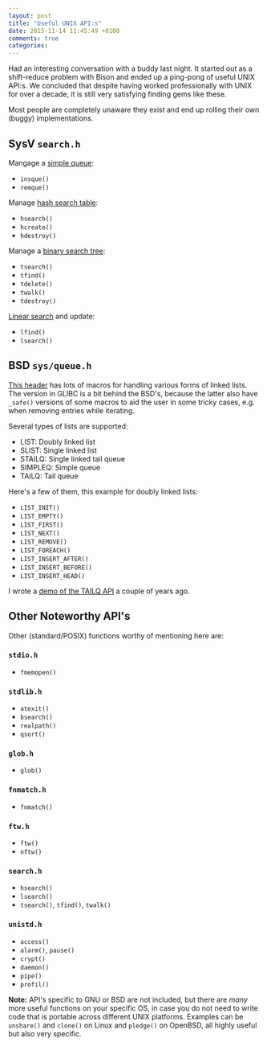 ```yaml
---
layout: post
title: "Useful UNIX API:s"
date: 2015-11-14 11:45:49 +0100
comments: true
categories: 
---
```


Had an interesting conversation with a buddy last night.  It started out
as a shift-reduce problem with Bison and ended up a ping-pong of useful
UNIX API:s.  We concluded that despite having worked professionally with
UNIX for over a decade, it is still very satisfying finding gems like
these.

Most people are completely unaware they exist and end up rolling their
own (buggy) implementations.

<!-- more -->

SysV `search.h`
---------------

Mangage a [simple queue][sysvque]:

- `insque()`
- `remque()`

Manage [hash search table][sysvhash]:

- `hsearch()`
- `hcreate()`
- `hdestroy()`

Manage a [binary search tree][sysvtree]:

- `tsearch()`
- `tfind()`
- `tdelete()`
- `twalk()`
- `tdestroy()`

[Linear search][sysvlin] and update:

- `lfind()`
- `lsearch()`


BSD `sys/queue.h`
-----------------

[This header][BSD] has lots of macros for handling various forms of
linked lists.  The version in GLIBC is a bit behind the BSD's, because
the latter also have `_safe()` versions of some macros to aid the user
in some tricky cases, e.g. when removing entries while iterating.

Several types of lists are supported:

- LIST: Doubly linked list
- SLIST: Single linked list
- STAILQ: Single linked tail queue
- SIMPLEQ: Simple queue
- TAILQ: Tail queue

Here's a few of them, this example for doubly linked lists:

- `LIST_INIT()`
- `LIST_EMPTY()`
- `LIST_FIRST()`
- `LIST_NEXT()`
- `LIST_REMOVE()`
- `LIST_FOREACH()`
- `LIST_INSERT_AFTER()`
- `LIST_INSERT_BEFORE()`
- `LIST_INSERT_HEAD()`

I wrote a [demo of the TAILQ API][DEMO] a couple of years ago.


Other Noteworthy API's
----------------------

Other (standard/POSIX) functions worthy of mentioning here are:

### `stdio.h`

- `fmemopen()`

### `stdlib.h`

- `atexit()`
- `bsearch()`
- `realpath()`
- `qsort()`

### `glob.h`

- `glob()`

### `fnmatch.h`

- `fnmatch()`

### `ftw.h`

- `ftw()`
- `nftw()`

### `search.h`

- `hsearch()`
- `lsearch()`
- `tsearch()`, `tfind()`, `twalk()`

### `unistd.h`

- `access()`
- `alarm()`, `pause()`
- `crypt()`
- `daemon()`
- `pipe()`
- `profil()`

**Note:** API's specific to GNU or BSD are not included, but there are
  *many* more useful functions on your specific OS, in case you do not
need to write code that is portable across different UNIX platforms.
Examples can be `unshare()` and `clone()` on Linux and `pledge()` on
OpenBSD, all highly useful but also very specific.

[sysvque]:  http://pubs.opengroup.org/onlinepubs/009695399/functions/insque.html
[sysvlin]:  http://pubs.opengroup.org/onlinepubs/009695399/functions/lsearch.html
[sysvtree]: http://pubs.opengroup.org/onlinepubs/009695399/functions/tsearch.html
[sysvhash]: http://pubs.opengroup.org/onlinepubs/009695399/functions/hcreate.html
[BSD]:      https://www.freebsd.org/cgi/man.cgi?query=queue&sektion=3
[DEMO]:     https://github.com/troglobit/toolbox/blob/master/tailq-demo.c
